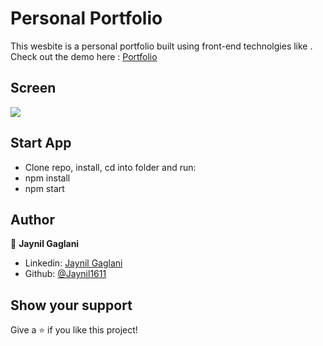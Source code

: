 # Personal Portfolio

This wesbite is a personal portfolio built using front-end technolgies like .
Check out the demo here : [Portfolio](https://jaynil1611.github.io/)

## Screen

![](https://media.giphy.com/media/dzI7bXMESc0PffpPZE/giphy.gif)

## Start App

- Clone repo, install, cd into folder and run:
- npm install
- npm start

## Author

👤 **Jaynil Gaglani**

- Linkedin: [Jaynil Gaglani](https://www.linkedin.com/in/jaynilgaglani/)
- Github: [@Jaynil1611](https://github.com/Jaynil1611)

## Show your support

Give a ⭐️ if you like this project!
